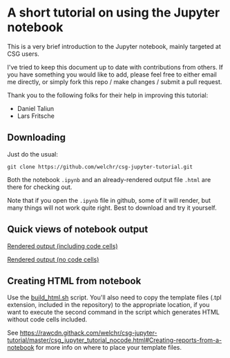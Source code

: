 # A short tutorial on using the Jupyter notebook

This is a very brief introduction to the Jupyter notebook, mainly
targeted at CSG users. 

I've tried to keep this document up to date with contributions from
others. If you have something you would like to add, please feel free to
either email me directly, or simply fork this repo / make changes /
submit a pull request. 

Thank you to the following folks for their help in improving this
tutorial: 

* Daniel Taliun
* Lars Fritsche

## Downloading

Just do the usual: 

```
git clone https://github.com/welchr/csg-jupyter-tutorial.git
```

Both the notebook `.ipynb` and an already-rendered output file `.html`
are there for checking out. 

Note that if you open the `.ipynb` file in github, some of it will
render, but many things will not work quite right. Best to download and
try it yourself. 

## Quick views of notebook output

[Rendered output (including code
cells)](http://welchr.github.io/csg-jupyter-tutorial/csg_jupyter_tutorial.html)

[Rendered output (no code
cells)](http://welchr.github.io/csg-jupyter-tutorial/csg_jupyter_tutorial_nocode.html)

## Creating HTML from notebook

Use the [build_html.sh](build_html.sh) script. You'll also need to copy the template
files (.tpl extension, included in the repository) to the appropriate
location, if you want to execute the second command in the script which
generates HTML without code cells included. 

See
https://rawcdn.githack.com/welchr/csg-jupyter-tutorial/master/csg_jupyter_tutorial_nocode.html#Creating-reports-from-a-notebook
for more info on where to place your template files. 

